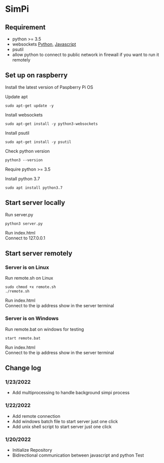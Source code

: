# SimPi

## Requirement
 - python >= 3.5
 - websockets [Python](https://websockets.readthedocs.io/en/stable/index.html), [Javascript](https://javascript.info/websocket)
 - psutil
 - allow python to connect to public network in firewall if you want to run it remotely



## Set up on raspberry
Install the latest version of Paspberry Pi OS

Update apt
```
sudo apt-get update -y
```
Install websockets
```
sudo apt-get install -y python3-websockets
```
Install psutil
```
sudo apt-get install -y psutil
```

Check python version
```
python3 --version
```
Require python >= 3.5


Install python 3.7
```
sudo apt install python3.7
```

## Start server locally
Run server.py
```
python3 server.py
```

Run index.html \
Connect to 127.0.0.1

## Start server remotely
### Server is on Linux
Run remote.sh on Linux
```
sudo chmod +x remote.sh
./remote.sh
```

Run index.html \
Connect to the ip address show in the server terminal

### Server is on Windows
Run remote.bat on windows for testing
```
start remote.bat
```

Run index.html \
Connect to the ip address show in the server terminal




## Change log
### 1/23/2022
- Add multiprocessing to handle background simpi process

### 1/22/2022
- Add remote connection
- Add windows batch file to start server just one click
- Add unix shell script to start server just one click

### 1/20/2022
- Initialize Repository
- Bidirectional communication between javascript and python Test
